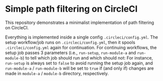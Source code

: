 # Simple path filtering on CircleCI

This repository demonstrates a minimalist implementation of path filtering on CircleCI.

Everything is implemented inside a single config `.circleci/config.yml`. The setup workflow/job runs on `.circleci/config.yml`, then it spools `.circleci/config.yml` again for continuation. For continuing workflows, the setup job passes 3 parameters (i.e., `run-setup`, `run-module-a` and `run-module-b`) to tell which job should run and which should not: For instance, `run-setup` is always set to `false` to avoid running the setup job again, and `run-module-a` / `run-module-b` will be set to `true` if (and only if) changes are made in `module-a` / `module-b` directory, respectively.
